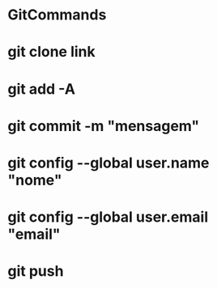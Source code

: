 # GitCommands

# git clone link
# git add -A 
# git commit -m "mensagem"
# git config --global user.name "nome"
# git config --global user.email "email"
# git push
